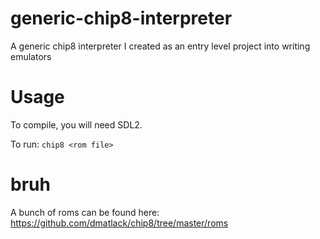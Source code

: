 # generic-chip8-interpreter
A generic chip8 interpreter I created as an entry level project into writing emulators

# Usage
To compile, you will need SDL2.

To run: `chip8 <rom file>`

# bruh
A bunch of roms can be found here: https://github.com/dmatlack/chip8/tree/master/roms
